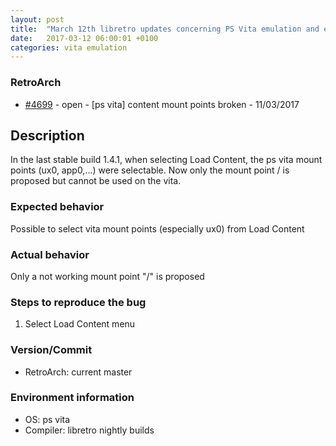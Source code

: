 ```yaml
---
layout: post
title:  "March 12th libretro updates concerning PS Vita emulation and emulators"
date:   2017-03-12 06:00:01 +0100
categories: vita emulation
---
```


### RetroArch
- [#4699](https://github.com/libretro/RetroArch/issues/4699) - open - [ps vita] content mount points broken - 11/03/2017

## Description

In the last stable build 1.4.1, when selecting Load Content, the ps vita mount points (ux0, app0,...) were selectable. Now only the mount point / is proposed but cannot be used on the vita.

### Expected behavior

Possible to select vita mount points (especially ux0) from Load Content

### Actual behavior

Only a not working mount point "/" is proposed

### Steps to reproduce the bug

1. Select Load Content menu

### Version/Commit

- RetroArch: current master

### Environment information

- OS: ps vita
- Compiler: libretro nightly builds


